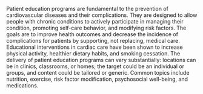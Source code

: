 Patient education programs are fundamental to the prevention of cardiovascular diseases and their complications. They are designed to allow people with chronic conditions to actively participate in managing their condition, promoting self-care behavior, and modifying risk factors. The goals are to improve health outcomes and decrease the incidence of complications for patients by supporting, not replacing, medical care. Educational interventions in cardiac care have been shown to increase physical activity, healthier dietary habits, and smoking cessation. The delivery of patient education programs can vary substantially: locations can be in clinics, classrooms, or homes; the target could be an individual or groups, and content could be tailored or generic. Common topics include nutrition, exercise, risk factor modification, psychosocial well-being, and medications.